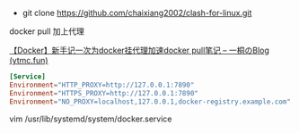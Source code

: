 - git clone https://github.com/chaixiang2002/clash-for-linux.git





docker pull 加上代理

[【Docker】新手记一次为docker挂代理加速docker pull笔记 – 一桐のBlog (ytmc.fun)](http://ytmc.fun:55555/?p=146)

```toml
[Service]
Environment="HTTP_PROXY=http://127.0.0.1:7890"
Environment="HTTPS_PROXY=http://127.0.0.1:7890"
Environment="NO_PROXY=localhost,127.0.0.1,docker-registry.example.com"
```

vim /usr/lib/systemd/system/docker.service